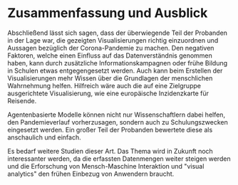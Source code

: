 # Zusammenfassung und Ausblick

Abschließend lässt sich sagen, dass der überwiegende Teil der Probanden in der Lage war, die gezeigten Visualisierungen richtig einzuordnen und Aussagen bezüglich der Corona-Pandemie zu machen. Den negativen Faktoren, welche einen Einfluss auf das Datenverständnis genommen haben, kann durch zusätzliche Informationskampagnen oder frühe Bildung in Schulen etwas entgegengesetzt werden. Auch kann beim Erstellen der Visualisierungen mehr Wissen über die Grundlagen der menschlichen Wahrnehmung helfen. Hilfreich wäre auch die auf eine Zielgruppe ausgerichtete Visualisierung, wie eine europäische Inzidenzkarte für Reisende.

Agentenbasierte Modelle können nicht nur Wissenschaftlern dabei helfen, den Pandemieverlauf vorherzusagen, sondern auch zu Schulungszwecken eingesetzt werden. Ein großer Teil der Probanden bewertete diese als anschaulich und einfach.

Es bedarf weitere Studien dieser Art. Das Thema wird in Zukunft noch interessanter werden, da die erfassten Datenmengen weiter steigen werden und die Erforschung von Mensch-Maschine Interaktion und "visual analytics" den frühen Einbezug von Anwendern braucht.
